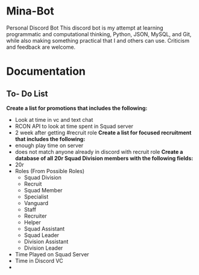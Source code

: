 # Mina-Bot

Personal Discord Bot
This discord bot is my attempt at learning programmatic and computational thinking, Python, JSON, MySQL, and Git, while also making something practical that I and others can use. Criticism and feedback are welcome.

# Documentation

## To- Do List
**Create a list for promotions that includes the following:**
* Look at time in vc and text chat
* RCON API to look at time spent in Squad server
* 2 week after getting #recruit role
**Create a list for focused recruitment that includes the following:**
* enough play time on server
* does not match anyone already in discord with recruit role
**Create a database of all 20r Squad Division members with the following fields:**
* 20r
* Roles (From Possible Roles)
   * Squad Division
   * Recruit
   * Squad Member
   * Specialist
   * Vanguard
   * Staff
   * Recruiter
   * Helper
   * Squad Assistant
   * Squad Leader
  * Division Assistant
   * Division Leader
* Time Played on Squad Server
* Time in Discord VC
* 